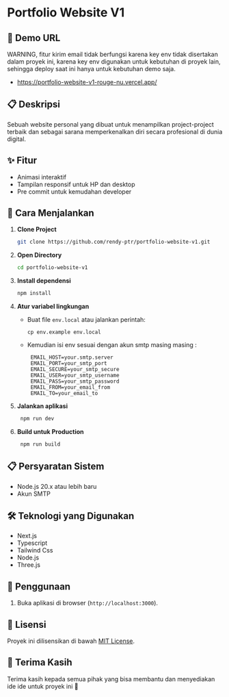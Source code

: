 # Portfolio Website V1
## 🤖 Demo URL
WARNING, fitur kirim email tidak berfungsi karena key env tidak disertakan dalam proyek ini, karena key env digunakan untuk kebutuhan di proyek lain, sehingga deploy saat ini hanya untuk kebutuhan demo saja.

- https://portfolio-website-v1-rouge-nu.vercel.app/

## 📋 Deskripsi

Sebuah website personal yang dibuat untuk menampilkan project-project terbaik dan sebagai sarana memperkenalkan diri secara profesional di dunia digital.



## ✨ Fitur

- Animasi interaktif
- Tampilan responsif untuk HP dan desktop
- Pre commit untuk kemudahan developer

## 🚀 Cara Menjalankan

1. **Clone Project**

   ```bash
   git clone https://github.com/rendy-ptr/portfolio-website-v1.git
   ```

2. **Open Directory**

   ```bash
   cd portfolio-website-v1
   ```

3. **Install dependensi**

   ```bash
   npm install
   ```

4. **Atur variabel lingkungan**

   - Buat file `env.local` atau jalankan perintah:
      ```
      cp env.example env.local
     ```
   - Kemudian isi env sesuai dengan akun smtp masing masing :
     ```
      EMAIL_HOST=your.smtp.server
      EMAIL_PORT=your_smtp_port
      EMAIL_SECURE=your_smtp_secure
      EMAIL_USER=your_smtp_username
      EMAIL_PASS=your_smtp_password
      EMAIL_FROM=your_email_from
      EMAIL_TO=your_email_to
     ```

5. **Jalankan aplikasi**
     ```bash
      npm run dev
     ```

6. **Build untuk Production**
     ```bash
      npm run build
     ```

## 📋 Persyaratan Sistem

- Node.js 20.x atau lebih baru
- Akun SMTP

## 🛠️ Teknologi yang Digunakan

- Next.js
- Typescript
- Tailwind Css
- Node.js
- Three.js

## 📝 Penggunaan

1. Buka aplikasi di browser (`http://localhost:3000`).

## 📄 Lisensi

Proyek ini dilisensikan di bawah [MIT License](LICENSE).

## 🙏 Terima Kasih

Terima kasih kepada semua pihak yang bisa membantu dan menyediakan ide ide untuk proyek ini 🙏
